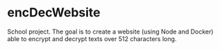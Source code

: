 # encDecWebsite

School project. The goal is to create a website (using Node and Docker) able to encrypt and decrypt texts over 512 characters long.